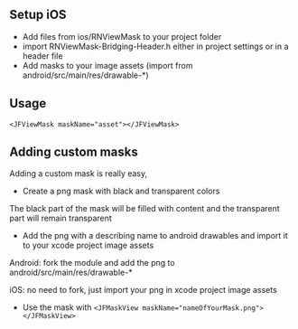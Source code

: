 ## Setup iOS
- Add files from ios/RNViewMask to your project folder
- import RNViewMask-Bridging-Header.h either in project settings or in a header file
- Add masks to your image assets (import from android/src/main/res/drawable-*)

## Usage
```
<JFViewMask maskName="asset"></JFViewMask>
```

## Adding custom masks
Adding a custom mask is really easy, 
- Create a png mask with black and transparent colors

The black part of the mask will be filled with content and the transparent part will remain transparent
- Add the png with a describing name to android drawables and import it to your xcode project image assets

Android: fork the module and add the png to android/src/main/res/drawable-* 

iOS: no need to fork, just import your png in xcode project image assets
- Use the mask with `<JFMaskView maskName="nameOfYourMask.png"></JFMaskView>`